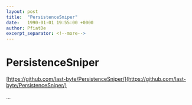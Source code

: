 ```yaml
---
layout: post
title:  "PersistenceSniper"
date:   1990-01-01 19:55:00 +0000
author: PfiatDe
excerpt_separator: <!--more-->
---
```


# PersistenceSniper

[https://github.com/last-byte/PersistenceSniper/](https://github.com/last-byte/PersistenceSniper/)

...
<!--more-->
